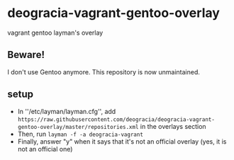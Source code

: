 # deogracia-vagrant-gentoo-overlay
vagrant gentoo layman's overlay 

## Beware! 
I don't use Gentoo anymore. This repository is now unmaintained.

## setup

 - In ''/etc/layman/layman.cfg'', add ```https://raw.githubusercontent.com/deogracia/deogracia-vagrant-gentoo-overlay/master/repositories.xml``` in the overlays section
 - Then, run ```layman -f -a deogracia-vagrant```
 - Finally, answer "y" when it says that it's not an official overlay (yes, it is not an official one)
